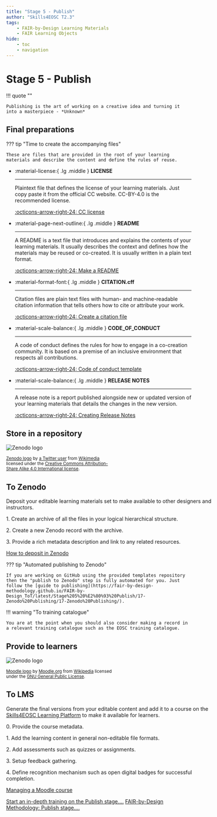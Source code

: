 ```yaml
---
title: "Stage 5 - Publish"
author: "Skills4EOSC T2.3"
tags: 
    - FAIR-by-Design Learning Materials
    - FAIR Learning Objects
hide:
    - toc
    - navigation
---
```


# Stage 5 - Publish

!!! quote ""

    Publishing is the art of working on a creative idea and turning it into a masterpiece​ - *Unknown*

## Final preparations

??? tip "Time to create the accompanying files"

    These are files that are provided in the root of your learning materials and describe the content and define the rules of reuse.


<div class="grid cards" markdown>

-   :material-license:{ .lg .middle } __LICENSE__

    ---

    Plaintext file that defines the license of your learning materials. Just copy paste it from the official CC website. CC-BY-4.0 is the recommended license. 

    [:octicons-arrow-right-24: CC license](https://creativecommons.org/licenses/by/4.0/legalcode.txt)

-   :material-page-next-outline:{ .lg .middle } __README__

    ---

    A README is a text file that introduces and explains the contents of your learning materials. It usually describes the context and defines how the materials may be reused or co-created. It is usually written in a plain text format.

    [:octicons-arrow-right-24: Make a README](https://www.makeareadme.com/)

-   :material-format-font:{ .lg .middle } __CITATION.cff__

    ---

    Citation files are plain text files with human- and machine-readable citation information that tells others how to cite or attribute your work. 

    [:octicons-arrow-right-24: Create a citation file](https://citation-file-format.github.io/)

-   :material-scale-balance:{ .lg .middle } __CODE_OF_CONDUCT__

    ---

    A code of conduct defines the rules for how to engage in a co-creation community. It is based on a premise of an inclusive environment that respects all contributions.

    [:octicons-arrow-right-24: Code of conduct template](https://github.com/probot/template/blob/master/CODE_OF_CONDUCT.md)

-   :material-scale-balance:{ .lg .middle } __RELEASE NOTES__

    ---

    A release note is a report published alongside new or updated version of your learning materials that details the changes in the new version. 

    [:octicons-arrow-right-24: Creating Release Notes](https://slite.com/templates/release-notes)

</div>

## Store in a repository

<div class="card w-100 mb-3">
  <div class="row no-gutters">
    <div class="col-md-4" style="width: 18rem;">
      <img class="card-img" src="../../attachments/Zenodo_logo.png" alt="Zenodo logo"/>
      <p class="card-text"><small class="text-muted">
                <a href="https://upload.wikimedia.org/wikipedia/commons/5/58/Zenodo_logo.png">Zenodo logo</a> by <a href="https://twitter.com">a Twitter user</a> from <a href="https://commons.m.wikimedia.org/wiki/File:Zenodo_logo.png">Wikimedia</a> licensed under the <a href="https://creativecommons.org/licenses/by-sa/4.0/deed.en">Creative Commons Attribution-Share Alike 4.0 International license</a>. </small>
                </p>
    </div>
    <div class="col-md-8" style="width: 36rem;">
      <div class="card-body">
            <h2 class="card-title">To Zenodo</h2>
            <p class="card-text">Deposit your editable learning materials set to make available to other designers and instructors.</p>
            <p class="card-text">1. Create an archive of all the files in your logical hierarchical structure.</p>
            <p class="card-text">2. Create a new Zenodo record with the archive.</p>
            <p class="card-text">3. Provide a rich metadata description and link to any related resources.</p>
            <a href="https://help.zenodo.org/docs/deposit/create-new-upload/" class="btn btn-primary stretched-link">How to deposit in Zenodo</a>
      </div>
    </div>
  </div>
</div>

??? tip "Automated publishing to Zenodo"

    If you are working on GitHub using the provided templates repository then the "publish to Zenodo" step is fully automated for you. Just follow the [guide to publishing](https://fair-by-design-methodology.github.io/FAIR-by-Design_ToT/latest/Stage%205%20%E2%80%93%20Publish/17-Zenodo%20Publishing/17-Zenodo%20Publishing/).

!!! warning "To training catalogue"

    You are at the point when you should also consider making a record in a relevant training catalogue such as the EOSC training catalogue.

## Provide to learners

<div class="card w-100 mb-3">
  <div class="row no-gutters">
    <div class="col-md-4" style="width: 18rem;">
      <img class="card-img" src="../../attachments/Zenodo_logo.png" alt="Zenodo logo"/>
      <p class="card-text"><small class="text-muted">
                <a href="https://upload.wikimedia.org/wikipedia/commons/thumb/c/c6/Moodle-logo.svg/320px-Moodle-logo.svg.png">Moodle logo</a> by <a href="https://moodle.org/">Moodle.org</a> from <a href="https://en.m.wikipedia.org/wiki/File:Moodle-logo.svg">Wikipedia</a> licensed under the <a href="https://en.wikipedia.org/wiki/en:GNU_General_Public_License">GNU General Public License</a>. </small>
                </p>
    </div>
    <div class="col-md-8" style="width: 36rem;">
      <div class="card-body">
            <h2 class="card-title">To LMS</h2>
            <p class="card-text">Generate the final versions from your editable content and add it to a course on the <a href="https://learning.skills4eosc.eu/">Skills4EOSC Learning Platform</a> to make it available for learners.</p>
            <p class="card-text">0. Provide the course metadata.</p>
            <p class="card-text">1. Add the learning content in general non-editable file formats.</p>
            <p class="card-text">2. Add assessments such as quizzes or assignments. </p>
            <p class="card-text">3. Setup feedback gathering.</p>
            <p class="card-text">4. Define recognition mechanism such as open digital badges for successful completion.</p>
            <a href="https://docs.moodle.org/403/en/Table_of_Contents#Managing_a_Moodle_course" class="btn btn-primary stretched-link">Managing a Moodle course</a>
      </div>
    </div>
  </div>
</div>


​​<a href="https://fair-by-design-methodology.github.io/FAIR-by-Design_ToT/latest/Stage%205%20%E2%80%93%20Publish/16-Publishing%20Preparations/16-Publishing%20Preparations/" class="btn btn-dark text-white btn-lg btn-block">Start an in-depth training on the Publish stage....</a>
<a href="https://fair-by-design-methodology.github.io/FAIR-by-Design_Book/4%20-%20FAIR-by-design%20learning%20materials%20creation/4.1%20-%20Workflow%20stages%20description/415-publish/" class="btn btn-dark text-white btn-lg btn-block">FAIR-by-Design Methodology: Publish stage....</a>